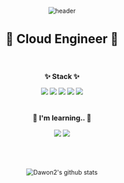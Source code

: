 <div align="center">
  
  ![header](https://capsule-render.vercel.app/api?type=waving&color=gradient&height=250&section=header&text=Dawon%20GitHub👋&animation=fadeIn&fontSize=80&fontColor=auto)
  # 🌱 Cloud Engineer 🔭
  
  <br>
  
  ###  ✨ Stack ✨
  <img src="https://img.shields.io/badge/Linux-FCC624?style=flat-square&logo=Linux&logoColor=000000"/>
  <img src="https://img.shields.io/badge/OpenVPN-EA7E20?style=flat-square&logo=OpenVPN&logoColor=000000"/>
  <img src="https://img.shields.io/badge/Grafana-F46800?style=flat-square&logo=Grafana&logoColor=000000"/>
  <img src="https://img.shields.io/badge/AWS-232F3E?style=flat-square&logo=Amazon AWS&logoColor=ff7f00"/>
  <img src="https://img.shields.io/badge/Git-F05032?style=flat-square&logo=Git&logoColor=000000"/>
  
  <br>
  <br>
  
  ### 🌱 I'm learning.. 🌱
  <img src="https://img.shields.io/badge/Docker-2496ED?style=flat-square&logo=Docker&logoColor=000000"/>
  <img src="https://img.shields.io/badge/Kubernetes-326CE5?style=flat-square&logo=Kubernetes&logoColor=000000"/>


#
  
<br>

![Dawon2's github stats](https://github-readme-stats.vercel.app/api?username=Dawon2&show_icons=true)


<!--
**Dawon2/Dawon2** is a ✨ _special_ ✨ repository because its `README.md` (this file) appears on your GitHub profile.

Here are some ideas to get you started:

- 🔭 I’m currently working on ...
- 🌱 I’m currently learning ...
- 👯 I’m looking to collaborate on ...
- 🤔 I’m looking for help with ...
- 💬 Ask me about ...
- 📫 How to reach me: ...
- 😄 Pronouns: ...
- ⚡ Fun fact: ...
-->



